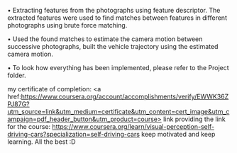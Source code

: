 • Extracting features from the photographs using feature descriptor. The extracted features were used to find matches between features in different photographs using brute force matching.

• Used the found matches to estimate the camera motion between successive photographs, built the vehicle trajectory using the estimated camera motion.

• To look how everything has been implemented, please refer to the Project folder.

my certificate of completion: <a href:https://www.coursera.org/account/accomplishments/verify/EWWK36ZPJ87G?utm_source=link&utm_medium=certificate&utm_content=cert_image&utm_campaign=pdf_header_button&utm_product=course> link </a>
providing the link for the course: https://www.coursera.org/learn/visual-perception-self-driving-cars?specialization=self-driving-cars
keep motivated and keep learning. All the best :D
